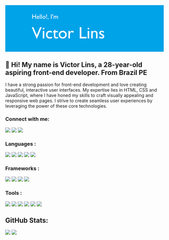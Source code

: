 <div class="hero-img-section">
    <img src="img/banner.png"  align="center" alt="Coding">
</div>

<h2> 👋 Hi! My name is Victor Lins, a 28-year-old aspiring front-end developer. From Brazil PE </h2>

<div class="hero-top-section">
 <div class="hero-top-txt">
 <p>
 I have a strong passion for front-end development and love creating beautiful, interactive user interfaces. My expertise lies in HTML, CSS and JavaScript, where I have honed my skills to craft visually appealing and responsive web pages. I strive to create seamless user experiences by leveraging the power of these core technologies.
 </p>
 </div>

<div class="hero-body-section">
    <div class="social-media-section">
        <h3>Connect with me:</h3>
        <p>
        <a href="https://www.instagram.com/victorlins11" target="_blank"><img src="https://img.shields.io/badge/-Instagram-%23E4405F?style=for-the-badge&logo=instagram&logoColor=white" target="_blank"></a>
         <a href = "victorasglins@gmail.com"><img src="https://img.shields.io/badge/-Gmail-%23333?style=for-the-badge&logo=gmail&logoColor=white" target="_blank"></a>
         <a href="https://www.linkedin.com/in/victor-souza-710272126/" target="_blank"><img src="https://img.shields.io/badge/-LinkedIn-%230077B5?style=for-the-badge&logo=linkedin&logoColor=white" target="_blank"></a>
        </p>
    </div>
    <div class="language-section">
        <h3 align="left">Languages :</h3>
        <p aligh="left">
            <img src="https://skillicons.dev/icons?i=html" />
            <img src="https://skillicons.dev/icons?i=css" />
            <img src="https://skillicons.dev/icons?i=js" /> 
            <img src="https://skillicons.dev/icons?i=ts" />
            <img src="https://skillicons.dev/icons?i=java" />
        </p>
    </div>
    <div class="framework-section">
        <h3>Frameworks :</h3>
        <p >
            <img src="https://skillicons.dev/icons?i=react" />
            <img src="https://skillicons.dev/icons?i=bootstrap" />
            <img src="https://skillicons.dev/icons?i=nestjs" />
            <img src="https://skillicons.dev/icons?i=next" />
        </p>
    </div>
    <div class="tools-section">
        <h3 align="left">Tools :</h3>
        <p align="left">  
            <img src="https://skillicons.dev/icons?i=nodejs" />
            <img src="https://skillicons.dev/icons?i=vscode" />
            <img src="https://skillicons.dev/icons?i=git" />
            <img src="https://skillicons.dev/icons?i=github" />
            <img src="https://skillicons.dev/icons?i=vercel" />
            <img src="https://skillicons.dev/icons?i=linux" />
        </p>
    </div>
</div>

<h2 align="left"><b>GitHub Stats:</b></h2>

[<img height="165em" src="https://github-readme-stats.vercel.app/api?username=VictorLins11&show_icons=true&theme=dracula&include_all_commits=true&count_private=true" />](https://github.com/VictorLins11)
[<img height="165em" src="https://github-readme-stats.vercel.app/api/top-langs/?username=VictorLins11&layout=compact&langs_count=7&theme=dracula"/>](https://github.com/VictorLins11)
